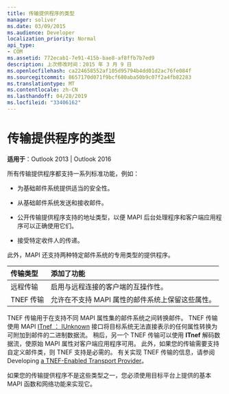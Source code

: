 ```yaml
---
title: 传输提供程序的类型
manager: soliver
ms.date: 03/09/2015
ms.audience: Developer
localization_priority: Normal
api_type:
- COM
ms.assetid: 772ecab1-7e91-415b-bae8-af8ffb7b7ed9
description: 上次修改时间：2015 年 3 月 9 日
ms.openlocfilehash: ca224658552af105d95794b4dd01d2ac76fe084f
ms.sourcegitcommit: 8657170d071f9bcf680aba50b9c07f2a4fb82283
ms.translationtype: MT
ms.contentlocale: zh-CN
ms.lasthandoff: 04/28/2019
ms.locfileid: "33406162"
---
```

# <a name="types-of-transport-providers"></a>传输提供程序的类型

  
  
**适用于**：Outlook 2013 | Outlook 2016 
  
所有传输提供程序都支持一系列标准功能，例如：
  
- 为基础邮件系统提供适当的安全性。
    
- 从基础邮件系统发送和接收邮件。
    
- 公开传输提供程序支持的地址类型，以便 MAPI 后台处理程序和客户端应用程序可以正确使用它们。
    
- 接受特定收件人的传递。
    
此外，MAPI 还支持两种特定邮件系统的专用类型的提供程序。
  
|**传输类型**|**添加了功能**|
|:-----|:-----|
|远程传输  <br/> |启用与远程连接的客户端的互操作性。  <br/> |
|TNEF 传输  <br/> |允许在不支持 MAPI 属性的邮件系统上保留这些属性。  <br/> |
   
TNEF 传输用于在支持不同 MAPI 属性集的邮件系统之间转换邮件。 TNEF 传输使用 MAPI [ITnef ： IUnknown](itnefiunknown.md) 接口将目标系统无法直接表示的任何属性转换为可附加到邮件的二进制数据流。 稍后，另一个 TNEF 传输可以使用 **ITnef** 解码数据流，使原始 MAPI 属性对客户端应用程序可用。 此外，如果您的传输需要支持自定义邮件类，则 TNEF 支持是必需的。 有关实现 TNEF 传输的信息，请参阅 Developing [a TNEF-Enabled Transport Provider](developing-a-tnef-enabled-transport-provider.md)。
  
如果您的传输提供程序不是这些类型之一，您必须使用目标平台上提供的基本 MAPI 函数和网络功能来实现它。
  

